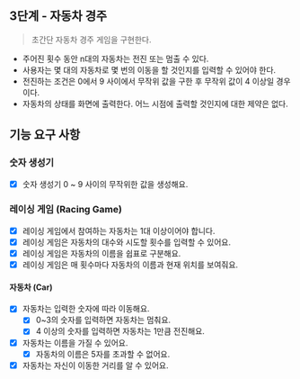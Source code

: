 ## 3단계 - 자동차 경주
> 초간단 자동차 경주 게임을 구현한다.

* 주어진 횟수 동안 n대의 자동차는 전진 또는 멈출 수 있다.
* 사용자는 몇 대의 자동차로 몇 번의 이동을 할 것인지를 입력할 수 있어야 한다.
* 전진하는 조건은 0에서 9 사이에서 무작위 값을 구한 후 무작위 값이 4 이상일 경우이다.
* 자동차의 상태를 화면에 출력한다. 어느 시점에 출력할 것인지에 대한 제약은 없다.

## 기능 요구 사항
### 숫자 생성기
- [x] 숫자 생성기 0 ~ 9 사이의 무작위한 값을 생성해요.

### 레이싱 게임 (Racing Game)
- [x] 레이싱 게임에서 참여하는 자동차는 1대 이상이어야 합니다.
- [x] 레이싱 게임은 자동차의 대수와 시도할 횟수를 입력할 수 있어요.
- [x] 레이싱 게임은 자동차의 이름을 쉽표로 구분해요.
- [x] 레이싱 게임은 매 횟수마다 자동차의 이름과 현재 위치를 보여줘요.

#### 자동차 (Car)
- [x] 자동차는 입력한 숫자에 따라 이동해요.
  - [x] 0~3의 숫자를 입력하면 자동차는 멈춰요.
  - [x] 4 이상의 숫자를 입력하면 자동차는 1만큼 전진해요.
- [x] 자동차는 이름을 가질 수 있어요.
  - [x] 자동차의 이름은 5자를 초과할 수 없어요.
- [x] 자동차는 자신이 이동한 거리를 알 수 있어요.